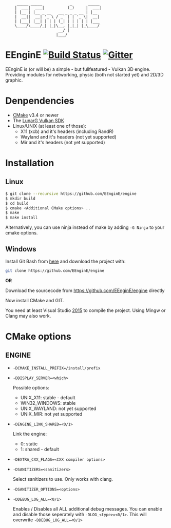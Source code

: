 ```
     _____ _____            _       _____
    |  ___|  ___|          (_)     |  ___|
    | |__ | |__ _ __   __ _ _ _ __ | |__
    |  __||  __| '_ \ / _` | | '_ \|  __|
    | |___| |__| | | | (_| | | | | | |___
    \____/\____/_| |_|\__, |_|_| |_\____/
                       __/ |
                      |___/
```

# EEnginE [![Build Status](https://travis-ci.org/EEnginE/engine.svg?branch=vulkan)](https://travis-ci.org/EEnginE/engine) [![Gitter](https://badges.gitter.im/Join%20Chat.svg)](https://gitter.im/EEnginE/engine?utm_source=badge&utm_medium=badge&utm_campaign=pr-badge&utm_content=badge)

EEnginE is (or will be) a simple - but fullfeatured - Vulkan 3D engine.
Providing modules for networking, physic (both not started yet) and 2D/3D graphic.

# Denpendencies

-   [CMake](http://www.cmake.org/) v3.4 or newer
-   The [LunarG Vulkan SDK](http://lunarg.com/vulkan-sdk/)
-   Linux/UNIX (at least one of those):
    -   X11 (xcb) and it's headers (including RandR)
    -   Wayland and it's headers (not yet supported)
    -   Mir and it's headers (not yet supported)

# Installation

## Linux

```sh
$ git clone --recursive https://github.com/EEnginE/engine
$ mkdir build
$ cd build
$ cmake <Additional CMake options> ..
$ make
$ make install
```

Alternatively, you can use ninja instead of make by adding `-G Ninja` to your cmake options.

## Windows

Install Git Bash from [here](http://git-scm.com/) and download the project with:

```sh
git clone https://github.com/EEnginE/engine
```

**OR**

Download the sourcecode from https://github.com/EEnginE/engine directly

Now install CMake and GIT.

You need at least Visual Studio [2015](https://www.visualstudio.com/en-us/downloads/visual-studio-2015-downloads-vs.aspx) to compile the project.
Using Mingw or Clang may also work.

# CMake options

## ENGINE

-   `-DCMAKE_INSTALL_PREFIX=/install/prefix`

-   `-DDISPLAY_SERVER=<which>`

    Possible options:
      - UNIX_X11: stable - default
      - WIN32_WINDOWS: stable
      - UNIX_WAYLAND: not yet supported
      - UNIX_MIR: not yet supported


-   `-DENGINE_LINK_SHARED=<0/1>`

    Link the engine:
      - 0: static
      - 1: shared - default


-   `-DEXTRA_CXX_FLAGS=<CXX compiler options>`

-   `-DSANITIZERS=<sanitizers>`

    Select sanitizers to use. Only works with clang.

-   `-DSANITIZER_OPTIONS=<options>`


-   `-DDEBUG_LOG_ALL=<0/1>`

    Enables / Disables all ALL additional debug messages. You can
    enable and disable those seperately with `-DLOG_<type>=<0/1>`.
    This will overwrite `-DDEBUG_LOG_ALL=<0/1>`
